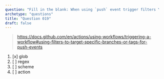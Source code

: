 ```yaml
---
question: "Fill in the blank: When using `push` event trigger filters You can use <____> patterns to target multiple branches"
archetype: "questions"
title: "Question 019"
draft: false
---
```


> https://docs.github.com/en/actions/using-workflows/triggering-a-workflow#using-filters-to-target-specific-branches-or-tags-for-push-events
1. [x] glob
1. [ ] regex
1. [ ] scheme
1. [ ] action
